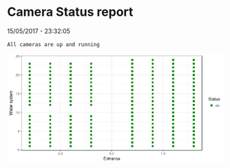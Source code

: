 Camera Status report
================
15/05/2017 - 23:32:05

    All cameras are up and running

![](camreport_files/figure-markdown_github/unnamed-chunk-2-1.png)
